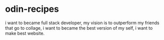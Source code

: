 # odin-recipes
i want to became full stack developer, my vision is to outperform my friends that go to collage, i want to became the best version of my self, i want to make best website.